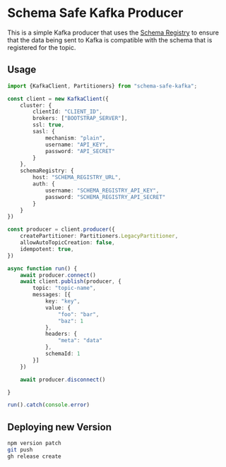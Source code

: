 # Schema Safe Kafka Producer

This is a simple Kafka producer that uses the [Schema Registry](https://docs.confluent.io/current/schema-registry/index.html) to ensure that the data being sent to Kafka is compatible with the schema that is registered for the topic.

## Usage

```typescript
import {KafkaClient, Partitioners} from "schema-safe-kafka";

const client = new KafkaClient({
	cluster: {
		clientId: "CLIENT_ID",
		brokers: ["BOOTSTRAP_SERVER"],
		ssl: true,
		sasl: {
			mechanism: "plain",
			username: "API_KEY",
			password: "API_SECRET"
		}
	},
	schemaRegistry: {
		host: "SCHEMA_REGISTRY_URL",
		auth: {
			username: "SCHEMA_REGISTRY_API_KEY",
			password: "SCHEMA_REGISTRY_API_SECRET"
		}
	}
})

const producer = client.producer({
	createPartitioner: Partitioners.LegacyPartitioner,
	allowAutoTopicCreation: false,
	idempotent: true,
})

async function run() {
	await producer.connect()
	await client.publish(producer, {
		topic: "topic-name",
		messages: [{
			key: "key",
			value: {
				"foo": "bar",
				"baz": 1
			},
			headers: {
				"meta": "data"
			},
			schemaId: 1
		}]
	})

	await producer.disconnect()

}

run().catch(console.error)

```


## Deploying new Version

```bash
npm version patch
git push
gh release create
```
